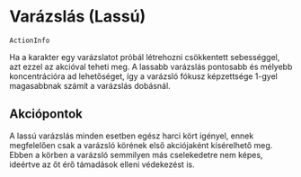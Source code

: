 # Varázslás (Lassú)

`ActionInfo`

Ha a karakter egy varázslatot próbál létrehozni csökkentett sebességgel, azt ezzel az akcióval teheti meg. A lassabb varázslás pontosabb és mélyebb koncentrációra ad lehetőséget, így a varázsló fókusz képzettsége 1-gyel magasabbnak számít a varázslás dobásnál.

## Akciópontok

A lassú varázslás minden esetben egész harci kört igényel, ennek megfelelően csak a varázsló körének első akciójaként kísérelhető meg. Ebben a körben a varázsló semmilyen más cselekedetre nem képes, ideértve az őt érő támadások elleni védekezést is.
